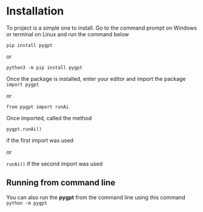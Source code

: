 # Installation
To project is a simple one to install. Go to the command prompt on Windows or terminal on Linux and run the command below

`pip install pygpt`

or

`python3 -m pip install pygpt`

Once the package is installed, enter your editor and import the package
`import pygpt`

or

`from pygpt import runAi`

Once imported, called the method

`pygpt.runAi()`

if the first import was used

or

`runAi()` if the second import was used

## Running from command line
You can also run the __pygpt__ from the command line using this command
`python -m pygpt`